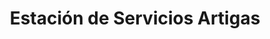 ---
title: "Estación de Servicios Artigas"
url: /caracas/estacion-de-servicios-artigas/
shop: comodidad
---